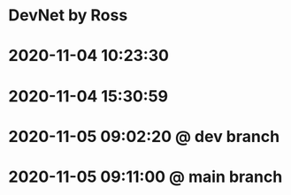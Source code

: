 # DevNet by Ross
# 2020-11-04 10:23:30
# 2020-11-04 15:30:59
# 2020-11-05 09:02:20 @ dev branch
# 2020-11-05 09:11:00 @ main branch
